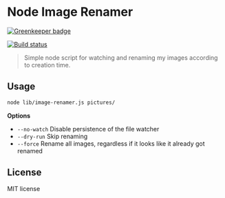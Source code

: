 # Node Image Renamer

[![Greenkeeper badge](https://badges.greenkeeper.io/blakeembrey/node-image-renamer.svg)](https://greenkeeper.io/)

[![Build status][travis-image]][travis-url]

> Simple node script for watching and renaming my images according to creation time.

## Usage

```sh
node lib/image-renamer.js pictures/
```

**Options**

* `--no-watch` Disable persistence of the file watcher
* `--dry-run` Skip renaming
* `--force` Rename all images, regardless if it looks like it already got renamed

## License

MIT license

[travis-image]: https://img.shields.io/travis/blakeembrey/node-image-renamer.svg?style=flat
[travis-url]: https://travis-ci.org/blakeembrey/node-image-renamer
